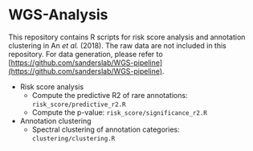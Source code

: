 # WGS-Analysis

This repository contains R scripts for risk score analysis and annotation clustering in An *et al.* (2018). 
The raw data are not included in this repository. 
For data generation, please refer to [https://github.com/sanderslab/WGS-pipeline](https://github.com/sanderslab/WGS-pipeline).

+ Risk score analysis
  + Compute the predictive R2 of rare annotations: ``risk_score/predictive_r2.R``
  + Compute the p-value: ``risk_score/significance_r2.R``
+ Annotation clustering
  + Spectral clustering of annotation categories: ``clustering/clustering.R``
